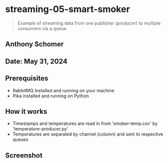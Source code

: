 # streaming-05-smart-smoker

> Example of streaming data from one publisher (producer) to multiple consumers via a queue.


## Anthony Schomer

## Date: May 31, 2024

## Prerequisites

* RabbitMQ Installed and running on your machine
* Pika installed and running on Python

## How it works

* Timestamps and temperatures are read in from 'smoker-temp.csv' by 'temperature-producer.py'
* Temperatures are separated by channel (column) and sent to respective queues


## Screenshot

